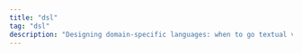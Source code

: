 ```yaml
---
title: "dsl"
tag: "dsl"
description: "Designing domain‑specific languages: when to go textual vs. graphical, how to evolve safely, and patterns that teams reuse."
---
```

